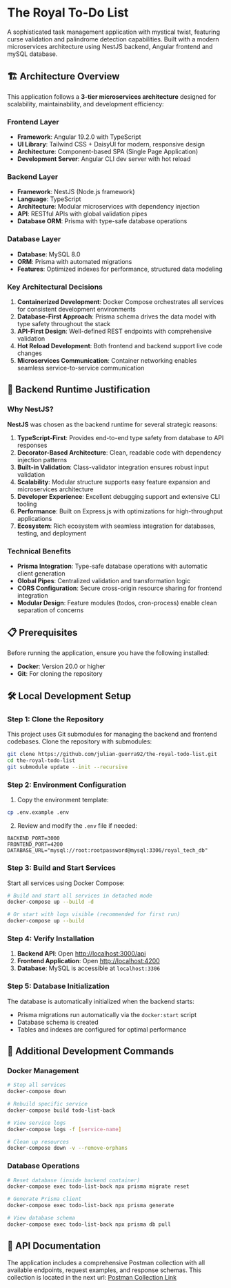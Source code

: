 # The Royal To-Do List

A sophisticated task management application with mystical twist, featuring curse validation and palindrome detection capabilities. Built with a modern microservices architecture using NestJS backend, Angular frontend and mySQL database.

## 🏗️ Architecture Overview

This application follows a **3-tier microservices architecture** designed for scalability, maintainability, and development efficiency:

### **Frontend Layer**
- **Framework**: Angular 19.2.0 with TypeScript
- **UI Library**: Tailwind CSS + DaisyUI for modern, responsive design
- **Architecture**: Component-based SPA (Single Page Application)
- **Development Server**: Angular CLI dev server with hot reload

### **Backend Layer**
- **Framework**: NestJS (Node.js framework)
- **Language**: TypeScript
- **Architecture**: Modular microservices with dependency injection
- **API**: RESTful APIs with global validation pipes
- **Database ORM**: Prisma with type-safe database operations

### **Database Layer**
- **Database**: MySQL 8.0
- **ORM**: Prisma with automated migrations
- **Features**: Optimized indexes for performance, structured data modeling

### **Key Architectural Decisions**

1. **Containerized Development**: Docker Compose orchestrates all services for consistent development environments
2. **Database-First Approach**: Prisma schema drives the data model with type safety throughout the stack
3. **API-First Design**: Well-defined REST endpoints with comprehensive validation
4. **Hot Reload Development**: Both frontend and backend support live code changes
5. **Microservices Communication**: Container networking enables seamless service-to-service communication

## 🚀 Backend Runtime Justification

### Why NestJS?

**NestJS** was chosen as the backend runtime for several strategic reasons:

1. **TypeScript-First**: Provides end-to-end type safety from database to API responses
2. **Decorator-Based Architecture**: Clean, readable code with dependency injection patterns
3. **Built-in Validation**: Class-validator integration ensures robust input validation
4. **Scalability**: Modular structure supports easy feature expansion and microservices architecture
5. **Developer Experience**: Excellent debugging support and extensive CLI tooling
6. **Performance**: Built on Express.js with optimizations for high-throughput applications
7. **Ecosystem**: Rich ecosystem with seamless integration for databases, testing, and deployment

### Technical Benefits

- **Prisma Integration**: Type-safe database operations with automatic client generation
- **Global Pipes**: Centralized validation and transformation logic
- **CORS Configuration**: Secure cross-origin resource sharing for frontend integration
- **Modular Design**: Feature modules (todos, cron-process) enable clean separation of concerns

## 📋 Prerequisites

Before running the application, ensure you have the following installed:

- **Docker**: Version 20.0 or higher
- **Git**: For cloning the repository

## 🛠️ Local Development Setup

### Step 1: Clone the Repository

This project uses Git submodules for managing the backend and frontend codebases. Clone the repository with submodules:

```bash
git clone https://github.com/julian-guerra92/the-royal-todo-list.git
cd the-royal-todo-list
git submodule update --init --recursive
```

### Step 2: Environment Configuration

1. Copy the environment template:
```bash
cp .env.example .env
```

2. Review and modify the `.env` file if needed:
```env
BACKEND_PORT=3000
FRONTEND_PORT=4200
DATABASE_URL="mysql://root:rootpassword@mysql:3306/royal_tech_db"
```

### Step 3: Build and Start Services

Start all services using Docker Compose:

```bash
# Build and start all services in detached mode
docker-compose up --build -d

# Or start with logs visible (recommended for first run)
docker-compose up --build
```

### Step 4: Verify Installation

1. **Backend API**: Open [http://localhost:3000/api](http://localhost:3000/api)
2. **Frontend Application**: Open [http://localhost:4200](http://localhost:4200)
3. **Database**: MySQL is accessible at `localhost:3306`

### Step 5: Database Initialization

The database is automatically initialized when the backend starts:
- Prisma migrations run automatically via the `docker:start` script
- Database schema is created
- Tables and indexes are configured for optimal performance

## 🔧 Additional Development Commands

### Docker Management
```bash
# Stop all services
docker-compose down

# Rebuild specific service
docker-compose build todo-list-back

# View service logs
docker-compose logs -f [service-name]

# Clean up resources
docker-compose down -v --remove-orphans
```

### Database Operations
```bash
# Reset database (inside backend container)
docker-compose exec todo-list-back npx prisma migrate reset

# Generate Prisma client
docker-compose exec todo-list-back npx prisma generate

# View database schema
docker-compose exec todo-list-back npx prisma db pull
```

## 📡 API Documentation

The application includes a comprehensive Postman collection with all available endpoints, request examples, and response schemas. This collection is located in the next url: [Postman Collection Link](https://documenter.getpostman.com/view/21847342/2sB3QGvCRV)
